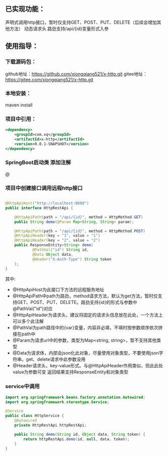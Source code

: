 ## 已实现功能：

声明式调用http接口，暂时仅支持GET、POST、PUT、DELETE（后续会增加其他方法）
动态请求头
路劲支持/api/{id}变量形式入参

## 使用指导：

### 下载源码包：

github地址：https://github.com/xiongqiang521/x-http.git
gitee地址：https://gitee.com/xiongqiang521/x-http.git
### 本地安装：

maven install

### 项目中引用：

```xml
<dependency>
    <groupId>com.xq</groupId>
    <artifactId>x-http</artifactId>
    <version>0.0.1-SNAPSHOT</version>
</dependency>
```

### SpringBoot启动类 添加注解

@

### 项目中创建接口调用远程http接口

```java

@HttpApiHost("http://localhost:8080")
public interface HttpRestApi {

    @HttpApiPath(path = "/api/{id}", method = HttpMethod.GET)
    public String demo(@Param Map<String, String> param);

    @HttpApiPath(path = "/api/{id}", method = HttpMethod.POST)
    @HttpApiHeader(key = "1", value = "1")
    @HttpApiHeader(key = "2", value = "2")
    public ResponseEntity<String> demo(
            @PathVal("id") String id,
            @Data Object data,
            @Header("X-Auth-Type") String token
    );
}
```

其中:

- @HttpApiHost为此接口下方法的远程服务地址
- @HttpApiPath中path为路劲，method请求方法，默认为get方法，暂时仅支持GET、POST、PUT、DELETE。路劲支持{id}的形式与参数中@PathVal("id")对应
- @HttpApiHeader为请求头，建议将固定的请求头信息放在此处，一个方法上可以多个此注解
- @PathVal为path路径中的{var}变量，内容非必填，不填时按参数顺序依次拼接在path中
- @Param为请求url中的参数，类型为Map<string, string>，暂不支持其他类型
- @Data为请求体，内部会json化此对象，尽量使用对象类型，不要使用json字符串。get、delete请求中此参数没用
- @Header请求头，key-value形式。与@HttpApiHeader作用类似，但此此处value为参数可变
  返回结果支持ResponseEntity<T>和对象类型

### service中调用

```java
import org.springframework.beans.factory.annotation.Autowired;
import org.springframework.stereotype.Service;

@Service
public class HttpService {
    @Autowired
    private HttpRestApi httpRestApi;

    public String demo(String id, Object data, String token) {
        return httpRestApi.demo(id, null, data, token);
    }
}
```

